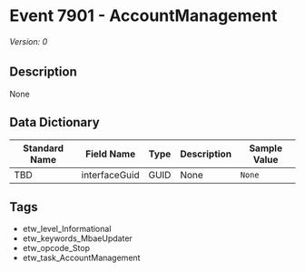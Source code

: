 # Event 7901 - AccountManagement
###### Version: 0

## Description
None

## Data Dictionary
|Standard Name|Field Name|Type|Description|Sample Value|
|---|---|---|---|---|
|TBD|interfaceGuid|GUID|None|`None`|

## Tags
* etw_level_Informational
* etw_keywords_MbaeUpdater
* etw_opcode_Stop
* etw_task_AccountManagement